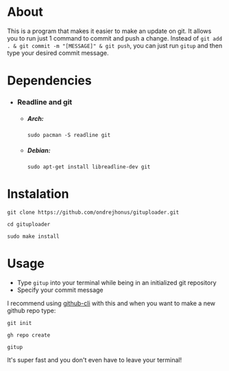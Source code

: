 # About
This is a program that makes it easier to make an update on git.
It allows you to run just 1 command to commit and push a change. 
Instead of ```git add . & git commit -m "[MESSAGE]" & git push```, 
you can just run ```gitup``` and then type your desired commit message.

# Dependencies
- ### Readline and git
    - ##### Arch: 
        ```
        sudo pacman -S readline git
        ```
    - ##### Debian: 
        ```
        sudo apt-get install libreadline-dev git
        ```

# Instalation
```
git clone https://github.com/ondrejhonus/gituploader.git

cd gituploader

sudo make install
```

# Usage
- Type ```gitup``` into your terminal while being in an initialized git repository
- Specify your commit message

I recommend using [github-cli](https://cli.github.com/) with this and when you want to make a new github repo type:
```
git init

gh repo create

gitup
```
It's super fast and you don't even have to leave your terminal!